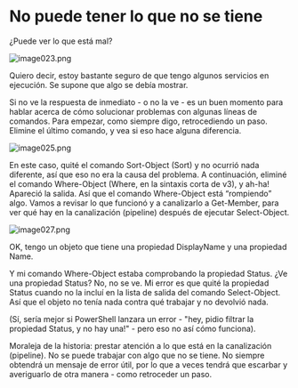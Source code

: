 # No puede tener lo que no se tiene

¿Puede ver lo que está mal?

![image023.png](images/image023.png)

Quiero decir, estoy bastante seguro de que tengo algunos servicios en ejecución. Se supone que algo se debía mostrar.

Si no ve la respuesta de inmediato - o no la ve - es un buen momento para hablar acerca de cómo solucionar problemas con algunas líneas de comandos. Para empezar, como siempre digo, retrocediendo un paso. Elimine el último comando, y vea si eso hace alguna diferencia.

![image025.png](images/image025.png)

En este caso, quité el comando Sort-Object (Sort) y no ocurrió nada diferente, así que eso no era la causa del problema. A continuación, eliminé el comando Where-Object (Where, en la sintaxis corta de v3), y ah-ha! Apareció la salida. Así que el comando Where-Object está “rompiendo” algo. Vamos a revisar lo que funcionó y a canalizarlo a Get-Member, para ver qué hay en la canalización (pipeline) después de ejecutar Select-Object.

![image027.png](images/image027.png)

OK, tengo un objeto que tiene una propiedad DisplayName y una propiedad Name.

Y mi comando Where-Object estaba comprobando la propiedad Status. ¿Ve una propiedad Status? No, no se ve. Mi error es que quité la propiedad Status cuando no la incluí en la lista de salida del comando Select-Object. Así que el objeto no tenía nada contra qué trabajar y no devolvió nada.

(Sí, sería mejor si PowerShell lanzara un error - "hey, pidio filtrar la propiedad Status, y no hay una!" - pero eso no así cómo funciona).

Moraleja de la historia: prestar atención a lo que está en la canalización (pipeline). No se puede trabajar con algo que no se tiene. No siempre obtendrá un mensaje de error útil, por lo que a veces tendrá que escarbar y averiguarlo de otra manera - como retroceder un paso.

